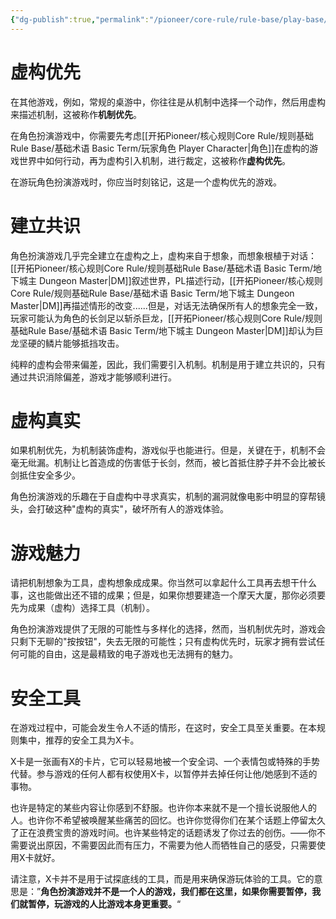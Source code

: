 ```yaml
---
{"dg-publish":true,"permalink":"/pioneer/core-rule/rule-base/play-base/","dgPassFrontmatter":true}
---
```



# 虚构优先
在其他游戏，例如，常规的桌游中，你往往是从机制中选择一个动作，然后用虚构来描述机制，这被称作**机制优先**。

在角色扮演游戏中，你需要先考虑[[开拓Pioneer/核心规则Core Rule/规则基础Rule Base/基础术语 Basic Term/玩家角色 Player Character\|角色]]在虚构的游戏世界中如何行动，再为虚构引入机制，进行裁定，这被称作**虚构优先**。

在游玩角色扮演游戏时，你应当时刻铭记，这是一个虚构优先的游戏。

# 建立共识
角色扮演游戏几乎完全建立在虚构之上，虚构来自于想象，而想象根植于对话：[[开拓Pioneer/核心规则Core Rule/规则基础Rule Base/基础术语 Basic Term/地下城主 Dungeon Master\|DM]]叙述世界，PL描述行动，[[开拓Pioneer/核心规则Core Rule/规则基础Rule Base/基础术语 Basic Term/地下城主 Dungeon Master\|DM]]再描述情形的改变......但是，对话无法确保所有人的想象完全一致，玩家可能认为角色的长剑足以斩杀巨龙，[[开拓Pioneer/核心规则Core Rule/规则基础Rule Base/基础术语 Basic Term/地下城主 Dungeon Master\|DM]]却认为巨龙坚硬的鳞片能够抵挡攻击。

纯粹的虚构会带来偏差，因此，我们需要引入机制。机制是用于建立共识的，只有通过共识消除偏差，游戏才能够顺利进行。

# 虚构真实
如果机制优先，为机制装饰虚构，游戏似乎也能进行。但是，关键在于，机制不会毫无纰漏。机制让匕首造成的伤害低于长剑，然而，被匕首抵住脖子并不会比被长剑抵住安全多少。

角色扮演游戏的乐趣在于自虚构中寻求真实，机制的漏洞就像电影中明显的穿帮镜头，会打破这种"虚构的真实"，破坏所有人的游戏体验。

# 游戏魅力
请把机制想象为工具，虚构想象成成果。你当然可以拿起什么工具再去想干什么事，这也能做出还不错的成果；但是，如果你想要建造一个摩天大厦，那你必须要先为成果（虚构）选择工具（机制）。

角色扮演游戏提供了无限的可能性与多样化的选择，然而，当机制优先时，游戏会只剩下无聊的"按按钮"，失去无限的可能性；只有虚构优先时，玩家才拥有尝试任何可能的自由，这是最精致的电子游戏也无法拥有的魅力。

# 安全工具
在游戏过程中，可能会发生令人不适的情形，在这时，安全工具至关重要。在本规则集中，推荐的安全工具为X卡。

X卡是一张画有X的卡片，它可以轻易地被一个安全词、一个表情包或特殊的手势代替。参与游戏的任何人都有权使用X卡，以暂停并去掉任何让他/她感到不适的事物。

也许是特定的某些内容让你感到不舒服。也许你本来就不是一个擅长说服他人的人。也许你不希望被唤醒某些痛苦的回忆。也许你觉得你们在某个话题上停留太久了正在浪费宝贵的游戏时间。也许某些特定的话题诱发了你过去的创伤。——你不需要说出原因，不需要因此而有压力，不需要为他人而牺牲自己的感受，只需要使用X卡就好。

请注意，X卡并不是用于试探底线的工具，而是用来确保游玩体验的工具。它的意思是：”**角色扮演游戏并不是一个人的游戏，我们都在这里，如果你需要暂停，我们就暂停，玩游戏的人比游戏本身更重要。**“


